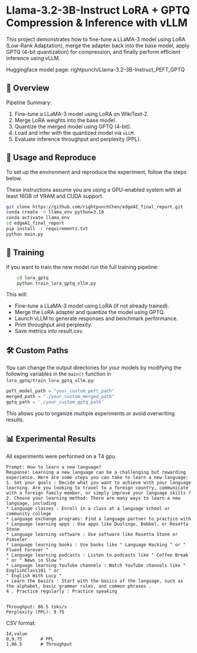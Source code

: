 # Llama-3.2-3B-Instruct LoRA + GPTQ Compression & Inference with vLLM

This project demonstrates how to fine-tune a LLaMA-3 model using LoRA (Low-Rank Adaptation), merge the adapter back into the base model, apply GPTQ (4-bit quantization) for compression, and finally perform efficient inference using vLLM.

Huggingface model page: rightpunch/Llama-3.2-3B-Instruct_PEFT_GPTQ

## 📌 Overview

Pipeline Summary:
1. Fine-tune a LLaMA-3 model using LoRA on WikiText-2.
2. Merge LoRA weights into the base model.
3. Quantize the merged model using GPTQ (4-bit).
4. Load and infer with the quantized model via `vLLM`.
5. Evaluate inference throughput and perplexity (PPL).

## 🚀 Usage and Reproduce

To set up the environment and reproduce the experiment, follow the steps below.

These instructions assume you are using a GPU-enabled system with at least 16GB of VRAM and CUDA support.

```bash
git clone https://github.com/rightpunchChen/edgeAI_final_report.git
conda create -n llama_env python=3.10
conda activate llama_env
cd edgeAI_final_report
pip install -r requirements.txt
python main.py
```



## 🚀 Training
If you want to train the new model run the full training pipeline:
```bash
    cd lora_gptq
    python train_lora_gptq_vllm.py
```
This will:
- Fine-tune a LLaMA-3 model using LoRA (if not already trained).
- Merge the LoRA adapter and quantize the model using GPTQ.
- Launch vLLM to generate responses and benchmark performance.
- Print throughput and perplexity.
- Save metrics into result.csv.

## 🛠 Custom Paths
You can change the output directories for your models by modifying the following variables in the `main()` function in `lora_gptq/train_lora_gptq_vllm.py`:

```python
peft_model_path = "your_custom_peft_path"
merged_path = "./your_custom_merged_path"
gptq_path = './your_custom_gptq_path'
```
This allows you to organize multiple experiments or avoid overwriting results.

## 📊 Experimental Results
All experiments were performed on a T4 gpu.
```text
Prompt: How to learn a new language?
Response: Learning a new language can be a challenging but rewarding experience. Here are some steps you can take to learn a new language: 
1. Set your goals : Decide what you want to achieve with your language learning. Are you looking to travel to a foreign country, communicate with a foreign family member, or simply improve your language skills ?
2. Choose your learning method: There are many ways to learn a new language, including
* Language classes : Enroll in a class at a language school or community college
* Language exchange programs: Find a language partner to practice with
* Language learning apps : Use apps like Duolingo, Babbel, or Rosetta Stone
* Language learning software : Use software like Rosetta Stone or Pimseler
* Language learning books : Use books like " Language Hacking " or " Fluent Forever "
* Language learning podcasts : Listen to podcasts like " Coffee Break " or " News in Slow "
* Language learning YouTube channels : Watch YouTube channels like " EnglishClass101 " or
" English With Lucy "
• Learn the basics : Start with the basics of the language, such as the alphabet, basic grammar rules, and common phrases .
4 . Practice regularly : Practice speaking


Throughput: 86.5 toks/s
Perplexity (PPL): 9.75
```

CSV format:
```csv
Id,value
0,9.75       # PPL
1,86.5       # Throughput
```
